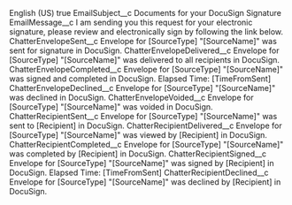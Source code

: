 <?xml version="1.0" encoding="UTF-8"?>
<CustomMetadata xmlns="http://soap.sforce.com/2006/04/metadata" xmlns:xsi="http://www.w3.org/2001/XMLSchema-instance" xmlns:xsd="http://www.w3.org/2001/XMLSchema">
    <label>English (US)</label>
    <protected>true</protected>
    <values>
        <field>EmailSubject__c</field>
        <value xsi:type="xsd:string">Documents for your DocuSign Signature</value>
    </values>
    <values>
        <field>EmailMessage__c</field>
        <value xsi:type="xsd:string">I am sending you this request for your electronic signature, please review and electronically sign by following the link below.</value>
    </values>
    <values>
        <field>ChatterEnvelopeSent__c</field>
        <value xsi:type="xsd:string">Envelope for [SourceType] "[SourceName]" was sent for signature in DocuSign.</value>
    </values>
    <values>
        <field>ChatterEnvelopeDelivered__c</field>
        <value xsi:type="xsd:string">Envelope for [SourceType] "[SourceName]" was delivered to all recipients in DocuSign.</value>
    </values>
    <values>
        <field>ChatterEnvelopeCompleted__c</field>
        <value xsi:type="xsd:string">Envelope for [SourceType] "[SourceName]" was signed and completed in DocuSign. Elapsed Time: [TimeFromSent]</value>
    </values>
    <values>
        <field>ChatterEnvelopeDeclined__c</field>
        <value xsi:type="xsd:string">Envelope for [SourceType] "[SourceName]" was declined in DocuSign.</value>
    </values>
    <values>
        <field>ChatterEnvelopeVoided__c</field>
        <value xsi:type="xsd:string">Envelope for [SourceType] "[SourceName]" was voided in DocuSign.</value>
    </values>
    <values>
        <field>ChatterRecipientSent__c</field>
        <value xsi:type="xsd:string">Envelope for [SourceType] "[SourceName]" was sent to [Recipient] in DocuSign.</value>
    </values>
    <values>
        <field>ChatterRecipientDelivered__c</field>
        <value xsi:type="xsd:string">Envelope for [SourceType] "[SourceName]" was viewed by [Recipient] in DocuSign.</value>
    </values>
    <values>
        <field>ChatterRecipientCompleted__c</field>
        <value xsi:type="xsd:string">Envelope for [SourceType] "[SourceName]" was completed by [Recipient] in DocuSign.</value>
    </values>
    <values>
        <field>ChatterRecipientSigned__c</field>
        <value xsi:type="xsd:string">Envelope for [SourceType] "[SourceName]" was signed by [Recipient] in DocuSign. Elapsed Time: [TimeFromSent]</value>
    </values>
    <values>
        <field>ChatterRecipientDeclined__c</field>
        <value xsi:type="xsd:string">Envelope for [SourceType] "[SourceName]" was declined by [Recipient] in DocuSign.</value>
    </values>
</CustomMetadata>
